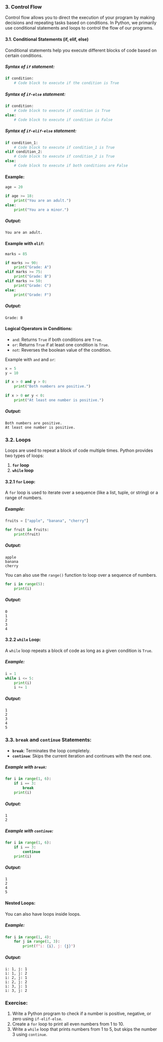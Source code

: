 ### 3. **Control Flow**

Control flow allows you to direct the execution of your program by making decisions and repeating tasks based on conditions. In Python, we primarily use conditional statements and loops to control the flow of our programs.

#### 3.1. **Conditional Statements (if, elif, else)**

Conditional statements help you execute different blocks of code based on certain conditions.

##### Syntax of `if` statement:
```python
if condition:
    # Code block to execute if the condition is True
```

##### Syntax of `if-else` statement:
```python
if condition:
    # Code block to execute if condition is True
else:
    # Code block to execute if condition is False
```

##### Syntax of `if-elif-else` statement:
```python
if condition_1:
    # Code block to execute if condition_1 is True
elif condition_2:
    # Code block to execute if condition_2 is True
else:
    # Code block to execute if both conditions are False
```

#### Example:
```python
age = 20

if age >= 18:
    print("You are an adult.")
else:
    print("You are a minor.")
```

##### Output:
```
You are an adult.
```

#### Example with `elif`:
```python
marks = 85

if marks >= 90:
    print("Grade: A")
elif marks >= 75:
    print("Grade: B")
elif marks >= 50:
    print("Grade: C")
else:
    print("Grade: F")
```

##### Output:
```
Grade: B
```

#### Logical Operators in Conditions:
- `and`: Returns `True` if both conditions are `True`.
- `or`: Returns `True` if at least one condition is `True`.
- `not`: Reverses the boolean value of the condition.

Example with `and` and `or`:
```python
x = 5
y = 10

if x > 0 and y > 0:
    print("Both numbers are positive.")
    
if x > 0 or y < 0:
    print("At least one number is positive.")
```

##### Output:
```
Both numbers are positive.
At least one number is positive.
```

### 3.2. **Loops**  
Loops are used to repeat a block of code multiple times. Python provides two types of loops:
1. **`for` loop**
2. **`while` loop**

#### 3.2.1 **`for` Loop**:
A `for` loop is used to iterate over a sequence (like a list, tuple, or string) or a range of numbers.

##### Example:
```python
fruits = ["apple", "banana", "cherry"]

for fruit in fruits:
    print(fruit)
```

##### Output:
```
apple
banana
cherry
```

You can also use the `range()` function to loop over a sequence of numbers.

```python
for i in range(5):
    print(i)
```

##### Output:
```
0
1
2
3
4
```

#### 3.2.2 **`while` Loop**:
A `while` loop repeats a block of code as long as a given condition is `True`.

##### Example:
```python
i = 1
while i <= 5:
    print(i)
    i += 1
```

##### Output:
```
1
2
3
4
5
```

### 3.3. **`break` and `continue` Statements**:

- **`break`**: Terminates the loop completely.
- **`continue`**: Skips the current iteration and continues with the next one.

##### Example with `break`:
```python
for i in range(1, 6):
    if i == 3:
        break
    print(i)
```

##### Output:
```
1
2
```

##### Example with `continue`:
```python
for i in range(1, 6):
    if i == 3:
        continue
    print(i)
```

##### Output:
```
1
2
4
5
```

#### Nested Loops:
You can also have loops inside loops.

##### Example:
```python
for i in range(1, 4):
    for j in range(1, 3):
        print(f"i: {i}, j: {j}")
```

##### Output:
```
i: 1, j: 1
i: 1, j: 2
i: 2, j: 1
i: 2, j: 2
i: 3, j: 1
i: 3, j: 2
```

### Exercise:
1. Write a Python program to check if a number is positive, negative, or zero using `if-elif-else`.
2. Create a `for` loop to print all even numbers from 1 to 10.
3. Write a `while` loop that prints numbers from 1 to 5, but skips the number 3 using `continue`.
